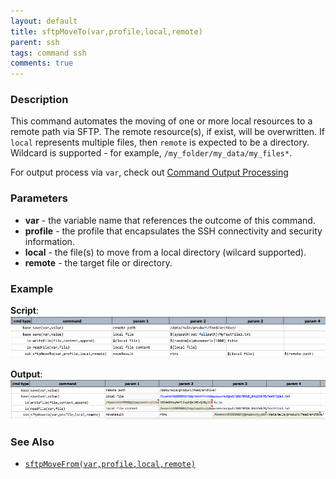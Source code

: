 ```yaml
---
layout: default
title: sftpMoveTo(var,profile,local,remote)
parent: ssh
tags: command ssh
comments: true
---
```



### Description
This command automates the moving of one or more local resources to a remote path via SFTP. The remote resource(s), 
if exist, will be overwritten. If `local` represents multiple files, then `remote` is expected to be a directory. 
Wildcard is supported - for example, `/my_folder/my_data/my_files*`.

For output process via `var`, check out [Command Output Processing](index#command-output-processing)


### Parameters
- **var** - the variable name that references the outcome of this command.
- **profile** - the profile that encapsulates the SSH connectivity and security information.
- **local** - the file(s) to move from a local directory (wilcard supported).
- **remote** - the target file or directory.


### Example
**Script**:<br/>
![](image/sftpMoveTo_01.png)

**Output**:<br/>
![](image/sftpMoveTo_02.png)


### See Also
- [`sftpMoveFrom(var,profile,local,remote)`](sftpMoveFrom(var,profile,remote,local))